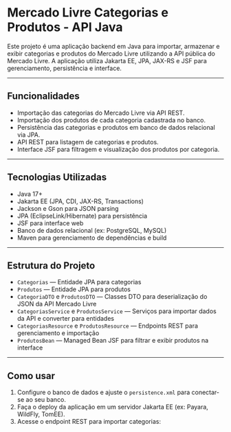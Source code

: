 # Mercado Livre Categorias e Produtos - API Java

Este projeto é uma aplicação backend em Java para importar, armazenar e exibir categorias e produtos do Mercado Livre utilizando a API pública do Mercado Livre. A aplicação utiliza Jakarta EE, JPA, JAX-RS e JSF para gerenciamento, persistência e interface.

---

## Funcionalidades

- Importação das categorias do Mercado Livre via API REST.
- Importação dos produtos de cada categoria cadastrada no banco.
- Persistência das categorias e produtos em banco de dados relacional via JPA.
- API REST para listagem de categorias e produtos.
- Interface JSF para filtragem e visualização dos produtos por categoria.

---

## Tecnologias Utilizadas

- Java 17+
- Jakarta EE (JPA, CDI, JAX-RS, Transactions)
- Jackson e Gson para JSON parsing
- JPA (EclipseLink/Hibernate) para persistência
- JSF para interface web
- Banco de dados relacional (ex: PostgreSQL, MySQL)
- Maven para gerenciamento de dependências e build

---

## Estrutura do Projeto

- `Categorias` — Entidade JPA para categorias
- `Produtos` — Entidade JPA para produtos
- `CategoriaDTO` e `ProdutosDTO` — Classes DTO para deserialização do JSON da API Mercado Livre
- `CategoriasService` e `ProdutosService` — Serviços para importar dados da API e converter para entidades
- `CategoriasResource` e `ProdutosResource` — Endpoints REST para gerenciamento e importação
- `ProdutosBean` — Managed Bean JSF para filtrar e exibir produtos na interface

---

## Como usar

1. Configure o banco de dados e ajuste o `persistence.xml` para conectar-se ao seu banco.
2. Faça o deploy da aplicação em um servidor Jakarta EE (ex: Payara, WildFly, TomEE).
3. Acesse o endpoint REST para importar categorias:
